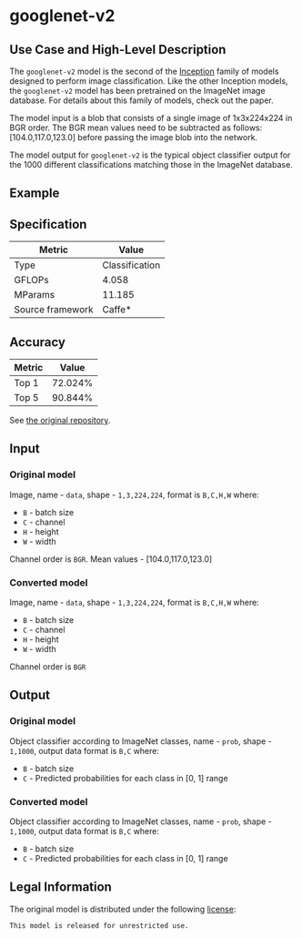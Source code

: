 # googlenet-v2

## Use Case and High-Level Description

The `googlenet-v2` model is the second of the [Inception](https://arxiv.org/abs/1602.07261) family of models designed to perform image classification. Like the other Inception models, the `googlenet-v2` model has been pretrained on the ImageNet image database. For details about this family of models, check out the paper.

The model input is a blob that consists of a single image of 1x3x224x224 in BGR order. The BGR mean values need to be subtracted as follows: [104.0,117.0,123.0] before passing the image blob into the network.

The model output for `googlenet-v2` is the typical object classifier output for the 1000 different classifications matching those in the ImageNet database.

## Example

## Specification

| Metric            | Value         |
|-------------------|---------------|
| Type              | Classification|
| GFLOPs            | 4.058         |
| MParams           | 11.185        |
| Source framework  | Caffe\*         |

## Accuracy

| Metric | Value |
| ------ | ----- |
| Top 1  | 72.024% |
| Top 5  | 90.844%|

See [the original repository](https://github.com/lim0606/caffe-googlenet-bn).

## Input

### Original model

Image, name - `data`,  shape - `1,3,224,224`, format is `B,C,H,W` where:

- `B` - batch size
- `C` - channel
- `H` - height
- `W` - width

Channel order is `BGR`.
Mean values - [104.0,117.0,123.0]

### Converted model

Image, name - `data`,  shape - `1,3,224,224`, format is `B,C,H,W` where:

- `B` - batch size
- `C` - channel
- `H` - height
- `W` - width

Channel order is `BGR`

## Output

### Original model

Object classifier according to ImageNet classes, name - `prob`,  shape - `1,1000`, output data format is `B,C` where:

- `B` - batch size
- `C` - Predicted probabilities for each class in  [0, 1] range

### Converted model

Object classifier according to ImageNet classes, name - `prob`,  shape - `1,1000`, output data format is `B,C` where:

- `B` - batch size
- `C` - Predicted probabilities for each class in  [0, 1] range

## Legal Information

The original model is distributed under the following
[license](https://raw.githubusercontent.com/lim0606/caffe-googlenet-bn/master/README.md):

```
This model is released for unrestricted use.
```
